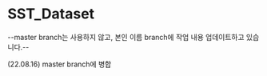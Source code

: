 # SST_Dataset
 
--master branch는 사용하지 않고, 본인 이름 branch에 작업 내용 업데이트하고 있습니다.--

(22.08.16) master branch에 병합
